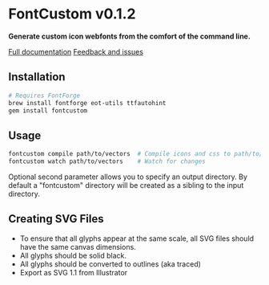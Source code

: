 FontCustom v0.1.2
==========

**Generate custom icon webfonts from the comfort of the command line.**

[Full documentation](http://endtwist.github.com/fontcustom/)
[Feedback and issues](https://github.com/endtwist/fontcustom/issues)


Installation
------------

```sh
# Requires FontForge
brew install fontforge eot-utils ttfautohint
gem install fontcustom
```


Usage
-----

```sh
fontcustom compile path/to/vectors  # Compile icons and css to path/to/fontcustom/*
fontcustom watch path/to/vectors    # Watch for changes
```

Optional second parameter allows you to specify an output directory. By default a "fontcustom" directory will be created as a sibling to the input directory.

Creating SVG Files
------------------

* To ensure that all glyphs appear at the same scale, all SVG files should have the same canvas dimensions.
* All glyphs should be solid black.
* All glyphs should be converted to outlines (aka traced)
* Export as SVG 1.1 from Illustrator

